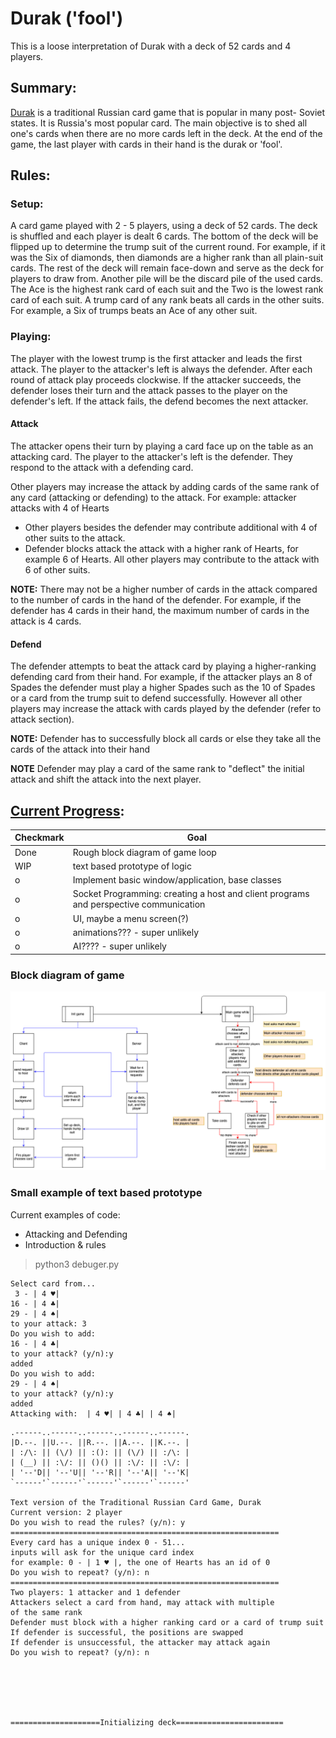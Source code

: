 # Durak ('fool')
This is a loose interpretation of Durak with a deck of 52 cards and 4 players.
## Summary:
 [Durak](https://en.wikipedia.org/wiki/Durak) is a traditional Russian card game that is popular in many post- Soviet states. It is Russia's most popular card. The main objective is to shed all one's cards when there are no more cards left in the deck. At the end of the game, the last player with cards in their hand is the durak or 'fool'.
## Rules:
### Setup:
A card game played with 2 - 5 players, using a deck of 52 cards. The deck is shuffled and each player is dealt 6 cards. The bottom of the deck will be flipped up to determine the trump suit of the current round. For example, if it was the Six of diamonds, then diamonds are a higher rank than all plain-suit cards. The rest of the deck will remain face-down and serve as the deck for players to draw from. Another pile will be the discard pile of the used cards.
The Ace is the highest rank card of each suit and the Two is the lowest rank card of each suit. A trump card of any rank beats all cards in the other suits. For example, a Six of trumps beats an Ace of any other suit.
### Playing:
The player with the lowest trump is the first attacker and leads the first attack. The player to the attacker's left is always the defender. After each round of attack play proceeds clockwise. If the attacker succeeds, the defender loses their turn and the attack passes to the player on the defender's left. If the attack fails, the defend becomes the next attacker.
#### Attack
The attacker opens their turn by playing a card face up on the table as an attacking card. The player to the attacker's left is the defender. They respond to the attack with a defending card.

Other players may increase the attack by adding cards of the same rank of any card (attacking or defending) to the attack.
For example: attacker attacks with 4 of Hearts
* Other players besides the defender may contribute additional with 4 of other suits to the attack.
* Defender blocks attack the attack with a higher rank of Hearts, for example 6 of Hearts. All other players may contribute to the attack with  6 of other suits.

**NOTE:** There may not be a higher number of cards in the attack compared to the number of cards in the hand of the defender. For example, if the defender has 4 cards in their hand, the maximum number of cards in the attack is 4 cards.
#### Defend
The defender attempts to beat the attack card by playing a higher-ranking defending card from their hand. For example, if the attacker plays an 8 of Spades the defender must play a higher Spades such as the 10 of Spades or a card from the trump suit to defend successfully.  However all other players may increase the attack with cards played by the defender (refer to attack section).

**NOTE:** Defender has to successfully block all cards or else they take all the cards of the attack into their hand

**NOTE** Defender may play a card of the same rank to "deflect" the initial attack and shift the attack into the next player.

## [Current Progress](https://trello.com/b/8bwXfL5C/personal-ideas):
Checkmark  | Goal
--- | -----------------------
Done | Rough block diagram of game loop
WIP| text based prototype of logic
o | Implement basic window/application, base classes
o | Socket Programming: creating a host and client programs and perspective communication
o | UI, maybe a menu screen(?)
o | animations??? - super unlikely
o | AI???? - super unlikely

### Block diagram of game
![:)](https://github.com/AnthonyChen00/Durak/blob/master/assets/workflow.png)

### Small example of text based prototype
Current examples of code:
* Attacking and Defending
* Introduction & rules

>python3 debuger.py

```
Select card from...
 3 - | 4 ♥|
16 - | 4 ♣|
29 - | 4 ♠|
to your attack: 3
Do you wish to add:
16 - | 4 ♣|
to your attack? (y/n):y
added
Do you wish to add:
29 - | 4 ♠|
to your attack? (y/n):y
added
Attacking with:  | 4 ♥| | 4 ♣| | 4 ♠|
```

```
.------..------..------..------..------.
|D.--. ||U.--. ||R.--. ||A.--. ||K.--. |
| :/\: || (\/) || :(): || (\/) || :/\: |
| (__) || :\/: || ()() || :\/: || :\/: |
| '--'D|| '--'U|| '--'R|| '--'A|| '--'K|
`------'`------'`------'`------'`------'

Text version of the Traditional Russian Card Game, Durak
Current version: 2 player
Do you wish to read the rules? (y/n): y
============================================================
Every card has a unique index 0 - 51...
inputs will ask for the unique card index
for example: 0 - | 1 ♥ |, the one of Hearts has an id of 0
Do you wish to repeat? (y/n): n
============================================================
Two players: 1 attacker and 1 defender
Attackers select a card from hand, may attack with multiple
of the same rank
Defender must block with a higher ranking card or a card of trump suit
If defender is successful, the positions are swapped
If defender is unsuccessful, the attacker may attack again
Do you wish to repeat? (y/n): n






====================Initializing deck========================

```
